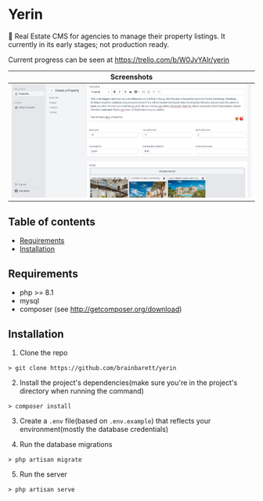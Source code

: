 # Yerin

🏡 Real Estate CMS for agencies to manage their property listings. It currently in its early stages; not production ready.

Current progress can be seen at https://trello.com/b/W0JvYAlr/yerin

| Screenshots |
| ----------- |
| <img src="./public/github/creating a property.png" alt="drawing" />|

## Table of contents

- [Requirements](#requirements)
- [Installation](#installation)

## Requirements

- php >= 8.1
- mysql
- composer (see http://getcomposer.org/download)

## Installation

1. Clone the repo

```
> git clone https://github.com/brainbarett/yerin
```

2. Install the project's dependencies(make sure you're in the project's directory when running the command)

```
> composer install
```

3. Create a `.env` file(based on `.env.example`) that reflects your environment(mostly the database credentials)

4. Run the database migrations

```
> php artisan migrate
```

5. Run the server

```
> php artisan serve
```
